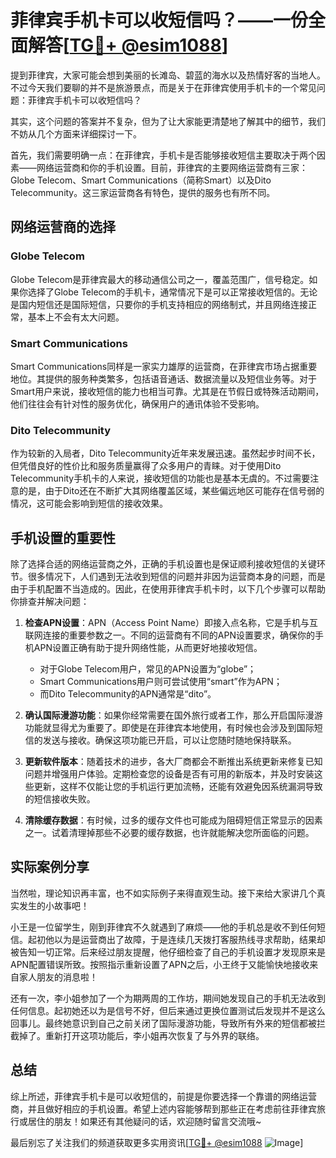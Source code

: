 # 菲律宾手机卡可以收短信吗？——一份全面解答[[TG💪+ @esim1088](https://t.me/s/esim1088)]

提到菲律宾，大家可能会想到美丽的长滩岛、碧蓝的海水以及热情好客的当地人。不过今天我们要聊的并不是旅游景点，而是关于在菲律宾使用手机卡的一个常见问题：菲律宾手机卡可以收短信吗？

其实，这个问题的答案并不复杂，但为了让大家能更清楚地了解其中的细节，我们不妨从几个方面来详细探讨一下。

首先，我们需要明确一点：在菲律宾，手机卡是否能够接收短信主要取决于两个因素——网络运营商和你的手机设置。目前，菲律宾的主要网络运营商有三家：Globe Telecom、Smart Communications（简称Smart）以及Dito Telecommunity。这三家运营商各有特色，提供的服务也有所不同。

## 网络运营商的选择

### Globe Telecom
Globe Telecom是菲律宾最大的移动通信公司之一，覆盖范围广，信号稳定。如果你选择了Globe Telecom的手机卡，通常情况下是可以正常接收短信的。无论是国内短信还是国际短信，只要你的手机支持相应的网络制式，并且网络连接正常，基本上不会有太大问题。

### Smart Communications
Smart Communications同样是一家实力雄厚的运营商，在菲律宾市场占据重要地位。其提供的服务种类繁多，包括语音通话、数据流量以及短信业务等。对于Smart用户来说，接收短信的能力也相当可靠。尤其是在节假日或特殊活动期间，他们往往会有针对性的服务优化，确保用户的通讯体验不受影响。

### Dito Telecommunity
作为较新的入局者，Dito Telecommunity近年来发展迅速。虽然起步时间不长，但凭借良好的性价比和服务质量赢得了众多用户的青睐。对于使用Dito Telecommunity手机卡的人来说，接收短信的功能也是基本无虞的。不过需要注意的是，由于Dito还在不断扩大其网络覆盖区域，某些偏远地区可能存在信号弱的情况，这可能会影响到短信的接收效果。

## 手机设置的重要性

除了选择合适的网络运营商之外，正确的手机设置也是保证顺利接收短信的关键环节。很多情况下，人们遇到无法收到短信的问题并非因为运营商本身的问题，而是由于手机配置不当造成的。因此，在使用菲律宾手机卡时，以下几个步骤可以帮助你排查并解决问题：

1. **检查APN设置**：APN（Access Point Name）即接入点名称，它是手机与互联网连接的重要参数之一。不同的运营商有不同的APN设置要求，确保你的手机APN设置正确有助于提升网络性能，从而更好地接收短信。
   
   - 对于Globe Telecom用户，常见的APN设置为“globe”；
   - Smart Communications用户则可尝试使用“smart”作为APN；
   - 而Dito Telecommunity的APN通常是“dito”。

2. **确认国际漫游功能**：如果你经常需要在国外旅行或者工作，那么开启国际漫游功能就显得尤为重要了。即使是在菲律宾本地使用，有时候也会涉及到国际短信的发送与接收。确保这项功能已开启，可以让您随时随地保持联系。

3. **更新软件版本**：随着技术的进步，各大厂商都会不断推出系统更新来修复已知问题并增强用户体验。定期检查您的设备是否有可用的新版本，并及时安装这些更新，这样不仅能让您的手机运行更加流畅，还能有效避免因系统漏洞导致的短信接收失败。

4. **清除缓存数据**：有时候，过多的缓存文件也可能成为阻碍短信正常显示的因素之一。试着清理掉那些不必要的缓存数据，也许就能解决您所面临的问题。

## 实际案例分享

当然啦，理论知识再丰富，也不如实际例子来得直观生动。接下来给大家讲几个真实发生的小故事吧！

小王是一位留学生，刚到菲律宾不久就遇到了麻烦——他的手机总是收不到任何短信。起初他以为是运营商出了故障，于是连续几天拨打客服热线寻求帮助，结果却被告知一切正常。后来经过朋友提醒，他仔细检查了自己的手机设置才发现原来是APN配置错误所致。按照指示重新设置了APN之后，小王终于又能愉快地接收来自家人朋友的消息啦！

还有一次，李小姐参加了一个为期两周的工作坊，期间她发现自己的手机无法收到任何信息。起初她还以为是信号不好，但后来通过更换位置测试后发现并不是这么回事儿。最终她意识到自己之前关闭了国际漫游功能，导致所有外来的短信都被拦截掉了。重新打开这项功能后，李小姐再次恢复了与外界的联络。

## 总结

综上所述，菲律宾手机卡是可以收短信的，前提是你要选择一个靠谱的网络运营商，并且做好相应的手机设置。希望上述内容能够帮到那些正在考虑前往菲律宾旅行或居住的朋友！如果还有其他疑问的话，欢迎随时留言交流哦~ 

最后别忘了关注我们的频道获取更多实用资讯[[TG💪+ @esim1088](https://t.me/s/esim1088) ![Image](https://i.postimg.cc/4NQfJmqS/Snipaste-2025-05-13-00-14-12.png)]